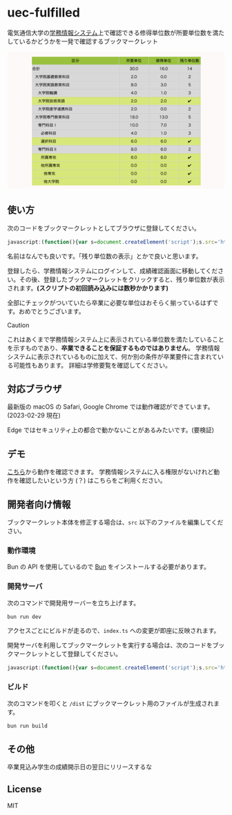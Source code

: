 # uec-fulfilled

電気通信大学の[学務情報システム](https://www.uec.ac.jp/campus/academic/)上で確認できる修得単位数が所要単位数を満たしているかどうかを一発で確認するブックマークレット

![](./screenshot.png)

## 使い方

次のコードをブックマークレットとしてブラウザに登録してください。

```js
javascript:(function(){var s=document.createElement('script');s.src='https://trpfrog.github.io/uec-fulfilled/index.js';document.body.appendChild(s);})();
```

名前はなんでも良いです。「残り単位数の表示」とかで良いと思います。

登録したら、学務情報システムにログインして、成績確認画面に移動してください。その後、登録したブックマークレットをクリックすると、残り単位数が表示されます。**(スクリプトの初回読み込みには数秒かかります)**

全部にチェックがついていたら卒業に必要な単位はおそらく揃っているはずです。おめでとうございます。

> [!CAUTION]
> これはあくまで学務情報システム上に表示されている単位数を満たしていることを示すものであり、**卒業できることを保証するものではありません**。
> 学務情報システムに表示されているものに加えて、何か別の条件が卒業要件に含まれている可能性もあります。
> 詳細は学修要覧を確認してください。

## 対応ブラウザ

最新版の macOS の Safari, Google Chrome では動作確認ができています。(2023-02-29 現在)

Edge ではセキュリティ上の都合で動かないことがあるみたいです。(要検証)

## デモ

[こちら](https://trpfrog.github.io/uec-fulfilled/)から動作を確認できます。
学務情報システムに入る権限がないけれど動作を確認したいという方 (？) はこちらをご利用ください。

## 開発者向け情報

ブックマークレット本体を修正する場合は、`src` 以下のファイルを編集してください。

### 動作環境

Bun の API を使用しているので [Bun](https://bun.sh/) をインストールする必要があります。

### 開発サーバ

次のコマンドで開発用サーバーを立ち上げます。

```sh
bun run dev
```

アクセスごとにビルドが走るので、`index.ts` への変更が即座に反映されます。

開発サーバを利用してブックマークレットを実行する場合は、次のコードをブックマークレットとして登録してください。

```js
javascript:(function(){var s=document.createElement('script');s.src='http://localhost:3000';document.body.appendChild(s);})();
```

### ビルド

次のコマンドを叩くと `/dist` にブックマークレット用のファイルが生成されます。

```sh
bun run build
```

## その他

卒業見込み学生の成績開示日の翌日にリリースするな

## License

MIT
